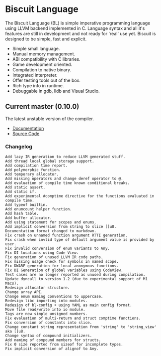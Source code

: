 # Biscuit Language

The Biscuit Language (BL) is simple imperative programming language using LLVM backend implemented
in C. Language syntax and all it's features are still in development and not ready for 'real' use
yet. Biscuit is designed to be simple, fast and explicit.

- Simple small language.
- Manual memory management.
- ABI compatibility with C libraries.
- Game development oriented.
- Compilation to native binary.
- Integrated interpreter.
- Offer testing tools out of the box.
- Rich type info in runtime.
- Debuggable in gdb, lldb and Visual Studio.

## Current master (0.10.0)

The latest unstable version of the compiler.

- [Documentation](language.md)
- [Source Code](https://github.com/travisdoor/bl)

### Changelog
```text
Add lazy IR generation to reduce LLVM generated stuff.
Add thread local global storage support.
Add compilation time report.
Add polymorphic function.
Add temporary allocator.
Add missing operators and change deref operator to @.
Add evaluation of compile time known conditional breaks.
Add static assert.
Add static if.
Add experimental #comptime directive for the functions evaluated in compile time.
Add typeof builtin.
Add enumcount helper function.
Add hash table.
Add buffer allocator.
Add using statement for scopes and enums.
Add implicit conversion from string to slice []u8.
Documentation format changed to markdown.
Fix crash on unnamed function argument RTTI generation.
Fix crash when invlid type of default argument value is provided by user.
Fix invalid conversion of enum variants to Any.
Fix DI locations using Code View.
Fix generation of unused LLVM IR code paths.
Fix missing usage check for symbols in named scope.
Fix DWARF generation for local anonymous functions.
Fix DI Generation of global variables using CodeView.
Test cases are no longer reported as unused during compilation.
Update dyncall to version 1.2 (due to experimental support of M1 Macs).
Redesign allocator structure.
Change array API.
Change enum naming conventions to uppercase.
Redesign libc importing into modules.
Redesign of bl-config + using YAML as main config format.
Move file read/write into io module.
Tags are now simple unsigned numbers.
Fix evaluation of multi-return and struct comptime functions.
Fix conversion of constants into slice.
Change constant string representation from 'string' to 'string_view' aka []u8.
Change syntax of compound initializers.
Add naming of compound members for structs.
Fix 0 size reported from sizeof for incomplete types.
Fix implicit conversion of alignof to Any.
```
